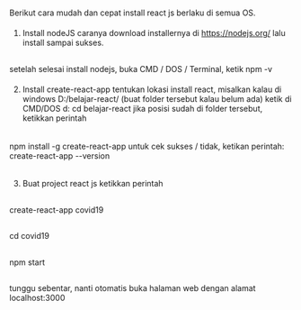 ####
Berikut cara mudah dan cepat install react js berlaku di semua OS.
####
1. Install nodeJS
caranya download installernya di https://nodejs.org/
lalu install sampai sukses.
##
setelah selesai install nodejs, buka CMD / DOS / Terminal, ketik
npm -v
####
2. Install create-react-app
tentukan lokasi install react, misalkan kalau di windows D:/belajar-react/ (buat folder tersebut kalau belum ada)
ketik di CMD/DOS
d:
cd belajar-react
jika posisi sudah di folder tersebut, ketikkan perintah
######
npm install -g create-react-app
untuk cek sukses / tidak, ketikan perintah:
create-react-app --version
######
3. Buat project react js
ketikkan perintah
##
create-react-app covid19
##
cd covid19
##
npm start
##
tunggu sebentar, nanti otomatis buka halaman web dengan alamat localhost:3000
##

